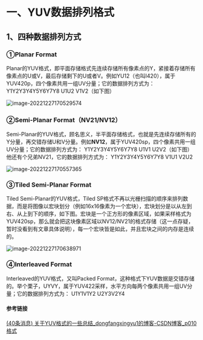 # 一、YUV数据排列格式

## 1、四种数据排列方式

### ①Planar Format

Planar的YUV格式，即平面存储格式先连续存储所有像素点的Y，紧接着存储所有像素点的U或V，最后存储剩下的U或者V。例如YU12（也叫I420），属于YUV420p，四个像素共用一组UV分量；它的数据排列方式为：
Y1Y2Y3Y4Y5Y6Y7Y8 U1U2 V1V2（如下图）

![image-20221227170529574](https://hanbabang-1311741789.cos.ap-chengdu.myqcloud.com/Pics/image-20221227170529574.png)

### ②Semi-Planar Format（NV21/NV12）

Semi-Planar的YUV格式，顾名思义，半平面存储格式，也就是先连续存储所有的Y分量，再交错存储U和V分量。例如**NV12**，属于YUV420sp，四个像素共用一组UV分量；它的数据排列方式为：
Y1Y2Y3Y4Y5Y6Y7Y8 U1V1 U2V2（如下图）
他还有个兄弟NV21，它的数据排列方式为：
Y1Y2Y3Y4Y5Y6Y7Y8 V1U1 V2U2

![image-20221227170557365](https://hanbabang-1311741789.cos.ap-chengdu.myqcloud.com/Pics/image-20221227170557365.png)

### ③Tiled Semi-Planar Format

Tiled Semi-Planar的YUV格式，Tiled SP格式不再以光栅扫描的顺序来排列数据，而是将图像以宏块划分（例如16x16像素为一个宏块），宏块划分是以从左到右、从上到下的顺序，如下图。宏块是一个正方形的像素区域，如果采样格式为YUV420sp，那么就会把这块像素区域以NV12/NV21的格式存储（这一点存疑，暂时没看到有文章具体说明），每一个宏块皆是如此，并且宏块之间的内存是连续的。

![image-20221227170638971](https://hanbabang-1311741789.cos.ap-chengdu.myqcloud.com/Pics/image-20221227170638971.png)

### ④Interleaved Format

Interleaved的YUV格式，又叫Packed Format，这种格式下YUV数据是交错存储的。举个栗子，UYVY，属于YUV422采样，水平方向每两个像素共用一组UV分量；它的数据排列方式为：
U1Y1V1Y2 U2Y3V2Y4



#### 参考链接

[(40条消息) 关于YUV格式的一些总结_dongfangxingyu1的博客-CSDN博客_p010格式](https://blog.csdn.net/u012794472/article/details/124932566?utm_medium=distribute.pc_relevant.none-task-blog-2~default~baidujs_baidulandingword~default-1-124932566-blog-117090757.pc_relevant_recovery_v2&spm=1001.2101.3001.4242.2&utm_relevant_index=4)